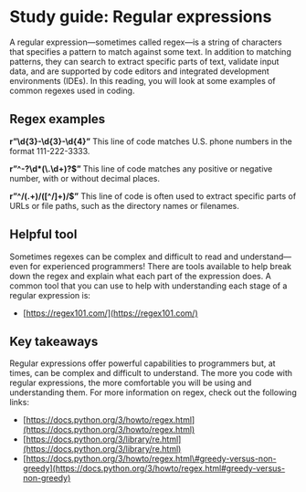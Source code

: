 # Study guide: Regular expressions

A regular expression—sometimes called regex—is a string of characters that specifies a pattern to match against some text. In addition to matching patterns, they can search to extract specific parts of text, validate input data, and are supported by code editors and integrated development environments (IDEs). In this reading, you will look at some examples of common regexes used in coding. 

## **Regex examples**

**r”\\d{3}-\\d{3}-\\d{4}”**  This line of code matches U.S. phone numbers in the format 111-222-3333.

**r”^-?\\d\*(\\.\\d+)?$”**  This line of code matches any positive or negative number, with or without decimal places.

**r”^/(.+)/(\[^/\]+)/$”** This line of code is often used to extract specific parts of URLs or file paths, such as the directory names or filenames.

## **Helpful tool**

Sometimes regexes can be complex and difficult to read and understand—even for experienced programmers\! There are tools available to help break down the regex and explain what each part of the expression does. A common tool that you can use to help with understanding each stage of a regular expression is:

* [https://regex101.com/](https://regex101.com/)

## **Key takeaways**

Regular expressions offer powerful capabilities to programmers but, at times, can be complex and difficult to understand. The more you code with regular expressions, the more comfortable you will be using and understanding them. For more information on regex, check out the following links:

* [https://docs.python.org/3/howto/regex.html](https://docs.python.org/3/howto/regex.html)  
* [https://docs.python.org/3/library/re.html](https://docs.python.org/3/library/re.html)  
* [https://docs.python.org/3/howto/regex.html\#greedy-versus-non-greedy](https://docs.python.org/3/howto/regex.html#greedy-versus-non-greedy)

